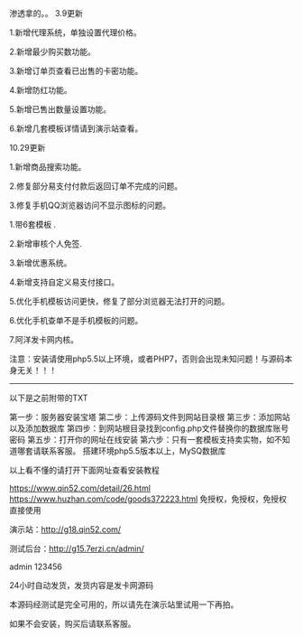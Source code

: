 渗透拿的。。
3.9更新

1.新增代理系统，单独设置代理价格。

2.新增最少购买数功能。

3.新增订单页查看已出售的卡密功能。

4.新增防红功能。

5.新增已售出数量设置功能。

6.新增几套模板详情请到演示站查看。

10.29更新

1.新增商品搜索功能。

2.修复部分易支付付款后返回订单不完成的问题。

3.修复手机QQ浏览器访问不显示图标的问题。



1.带6套模板 .

2.新增审核个人免签.

3.新增优惠系统。

4.新增支持自定义易支付接口。

5.优化手机模板访问更快，修复了部分浏览器无法打开的问题。

6.优化手机查单不是手机模板的问题。

7.阿洋发卡网内核。

注意：安装请使用php5.5以上环境，或者PHP7，否则会出现未知问题！与源码本身无关！！！








------------------
以下是之前附带的TXT

第一步：服务器安装宝塔
第二步：上传源码文件到网站目录根
第三步：添加网站以及添加数据库
第四步：到网站根目录找到config.php文件替换你的数据库账号密码
第五步：打开你的网址在线安装
第六步：只有一套模板支持卖实物，如不知道哪套请联系客服。
搭建环境php5.5版本以上，MySQ数据库

以上看不懂的请打开下面网址查看安装教程 

https://www.qin52.com/detail/26.html
https://www.huzhan.com/code/goods372223.html
免授权，免授权，免授权直接使用

演示站：http://g18.qin52.com/

测试后台：http://g15.7erzi.cn/admin/

admin  123456

24小时自动发货，发货内容是发卡网源码

本源码经测试是完全可用的，所以请先在演示站里试用一下再拍。

如果不会安装，购买后请联系客服。
